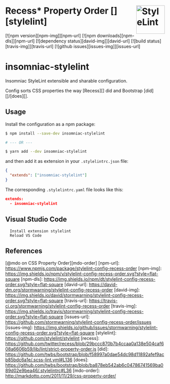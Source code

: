 # Recess\* Property Order [<img src="https://s3.amazonaws.com/media-p.slid.es/uploads/467124/images/2872758/stylelint-icon-black.svg" alt="StyleLint" width="90" height="90" align="right">][stylelint]

[![npm version][npm-img]][npm-url]
[![npm downloads][npm-dls]][npm-url]
[![dependency status][david-img]][david-url]
[![build status][travis-img]][travis-url]
[![github issues][issues-img]][issues-url]

# insomniac-stylelint

Insomniac StyleLint extensible and sharable configuration.

Config sorts CSS properties the way [Recess][] did and
Bootstrap [did][]/[does][].

## Usage

Install the configuration as a npm package:

```sh
$ npm install --save-dev insomniac-stylelint

# --- OR ---

$ yarn add --dev insomniac-stylelint
```

and then add it as extension in your `.stylelintrc.json` file:

```json
{
  "extends": ["insomniac-stylelint"]
}
```

The corresponding `.stylelintrc.yaml` file looks like this:

```json
extends:
  - insomniac-stylelint
```

## Visual Studio Code

```
  Install extension stylelint
  Reload VS Code
```

## References
[@mdo on CSS Property Order][mdo-order]
[npm-url]: https://www.npmjs.com/package/stylelint-config-recess-order
[npm-img]: https://img.shields.io/npm/v/stylelint-config-recess-order.svg?style=flat-square
[npm-dls]: https://img.shields.io/npm/dt/stylelint-config-recess-order.svg?style=flat-square
[david-url]: https://david-dm.org/stormwarning/stylelint-config-recess-order
[david-img]: https://img.shields.io/david/stormwarning/stylelint-config-recess-order.svg?style=flat-square
[travis-url]: https://travis-ci.org/stormwarning/stylelint-config-recess-order
[travis-img]: https://img.shields.io/travis/stormwarning/stylelint-config-recess-order.svg?style=flat-square
[issues-url]: https://github.com/stormwarning/stylelint-config-recess-order/issues
[issues-img]: https://img.shields.io/github/issues/stormwarning/stylelint-config-recess-order.svg?style=flat-square
[stylelint]: https://github.com/stylelint/stylelint
[recess]: https://github.com/twitter/recess/blob/29bccc870b7b4ccaa0a138e504caf608a6606b59/lib/lint/strict-property-order.js
[did]: https://github.com/twbs/bootstrap/blob/f58997a0dae54dc98d11892afef9acb85bdc6a1e/.scss-lint.yml#L136
[does]: https://github.com/twbs/bootstrap/blob/ba878eb542ab6c04786741569ba089d02e9bea46/.stylelintrc#L36
[mdo-order]: http://markdotto.com/2011/11/29/css-property-order/